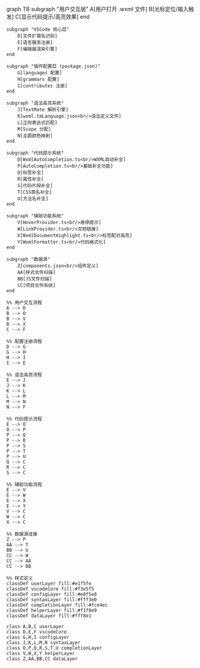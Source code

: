 graph TB
    subgraph "用户交互层"
        A[用户打开 .wxml 文件]
        B[光标定位/输入触发]
        C[显示代码提示/高亮效果]
    end

    subgraph "VSCode 核心层"
        D[文件扩展名识别]
        E[语言服务注册]
        F[编辑器渲染引擎]
    end

    subgraph "插件配置层 (package.json)"
        G[languages 配置]
        H[grammars 配置]
        I[contributes 注册]
    end

    subgraph "语法高亮系统"
        J[TextMate 解析引擎]
        K[wxml.tmLanguage.json<br/>语法定义文件]
        L[正则表达式匹配]
        M[Scope 分配]
        N[主题颜色映射]
    end

    subgraph "代码提示系统"
        O[WxmlAutoCompletion.ts<br/>WXML自动补全]
        P[AutoCompletion.ts<br/>基础补全功能]
        Q[标签补全]
        R[属性补全]
        S[代码片段补全]
        T[CSS类名补全]
        U[方法名补全]
    end

    subgraph "辅助功能系统"
        V[HoverProvider.ts<br/>悬停提示]
        W[LinkProvider.ts<br/>文档链接]
        X[WxmlDocumentHighlight.ts<br/>标签配对高亮]
        Y[WxmlFormatter.ts<br/>代码格式化]
    end

    subgraph "数据源"
        Z[components.json<br/>组件定义]
        AA[样式文件扫描]
        BB[JS文件扫描]
        CC[项目文件系统]
    end

    %% 用户交互流程
    A --> D
    B --> O
    B --> V
    B --> X
    C --> F

    %% 配置注册流程
    D --> G
    G --> H
    H --> I
    I --> E

    %% 语法高亮流程
    E --> J
    J --> K
    K --> L
    L --> M
    M --> N
    N --> F

    %% 代码提示流程
    E --> O
    O --> P
    P --> Q
    P --> R
    P --> S
    P --> T
    P --> U
    Q --> C
    R --> C
    S --> C

    %% 辅助功能流程
    E --> V
    E --> W
    E --> X
    E --> Y
    V --> C
    W --> C
    X --> C

    %% 数据源连接
    Z --> P
    AA --> T
    BB --> U
    CC --> W
    CC --> AA
    CC --> BB

    %% 样式定义
    classDef userLayer fill:#e1f5fe
    classDef vscodeCore fill:#f3e5f5
    classDef configLayer fill:#e8f5e8
    classDef syntaxLayer fill:#fff3e0
    classDef completionLayer fill:#fce4ec
    classDef helperLayer fill:#f1f8e9
    classDef dataLayer fill:#fff8e1

    class A,B,C userLayer
    class D,E,F vscodeCore
    class G,H,I configLayer
    class J,K,L,M,N syntaxLayer
    class O,P,Q,R,S,T,U completionLayer
    class V,W,X,Y helperLayer
    class Z,AA,BB,CC dataLayer
